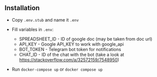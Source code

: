 ## Installation
- Copy `.env.stub` and name it `.env`
- Fill variables in `.env`:

  - SPREADSHEET_ID - ID of google doc (may be taken from doc url)
  - API_KEY - Google API_KEY to work with google_api
  - BOT_TOKEN - Telegram bot token for notifications
  - CHAT_ID - ID of the chat with the bot (take a look at https://stackoverflow.com/a/32572159/7548950)
  

- Run `docker-compose up` or `docker compose up`
